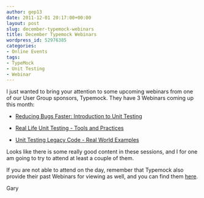```yaml
---
author: gep13
date: 2011-12-01 20:17:00+00:00
layout: post
slug: december-typemock-webinars
title: December Typemock Webinars
wordpress_id: 52976385
categories:
- Online Events
tags:
- TypeMock
- Unit Testing
- Webinar
---
```


I just wanted to bring your attention to some upcoming webinars from one of our User Group sponsors, Typemock. They have 3 Webinars coming up this month:






  * [Reducing Bugs Faster: Introduction to Unit Testing](http://www.typemock.com/webinar-unit-testing-december)


  * [Real Life Unit Testing - Tools and Practices](http://www.typemock.com/unit-testing-tooldandpractices-webinar)


  * [Unit Testing Legacy Code - Real World Examples](http://www.typemock.com/real-world-legacy-code-webinar)




Looks like there is some really good content in these sessions, and I for one am going to try to attend at least a couple of them.




If you are not able to attend on the day, remember that Typemock also provide their past Webinars for viewing as well, and you can find them [here](http://www.typemock.com/webinars/).




Gary
